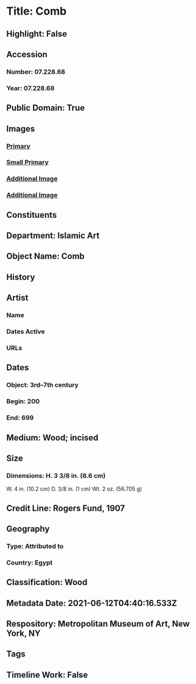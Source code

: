 # Title: Comb
## Highlight: False
## Accession
### Number: 07.228.68
### Year: 07.228.68
## Public Domain: True
## Images
### [Primary](https://images.metmuseum.org/CRDImages/is/original/sf07-228-68a.jpg)
### [Small Primary](https://images.metmuseum.org/CRDImages/is/web-large/sf07-228-68a.jpg)
### [Additional Image](https://images.metmuseum.org/CRDImages/is/original/2902.jpg)
### [Additional Image](https://images.metmuseum.org/CRDImages/is/original/sf07-228-68b.jpg)
## Constituents
## Department: Islamic Art
## Object Name: Comb
## History
## Artist
### Name
### Dates Active
### URLs
## Dates
### Object: 3rd–7th century
### Begin: 200
### End: 699
## Medium: Wood; incised
## Size
### Dimensions: H. 3 3/8 in. (8.6 cm)
W. 4 in. (10.2 cm)
D. 3/8 in. (1 cm)
Wt. 2 oz. (56.705 g)
## Credit Line: Rogers Fund, 1907
## Geography
### Type: Attributed to
### Country: Egypt
## Classification: Wood
## Metadata Date: 2021-06-12T04:40:16.533Z
## Respository: Metropolitan Museum of Art, New York, NY
## Tags
## Timeline Work: False